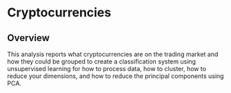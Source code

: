 # Cryptocurrencies

## Overview

This analysis reports what cryptocurrencies are on the trading market and how they could be grouped to create a classification system using unsupervised learning for how to process data, how to cluster, how to reduce your dimensions, and how to reduce the principal components using PCA. 